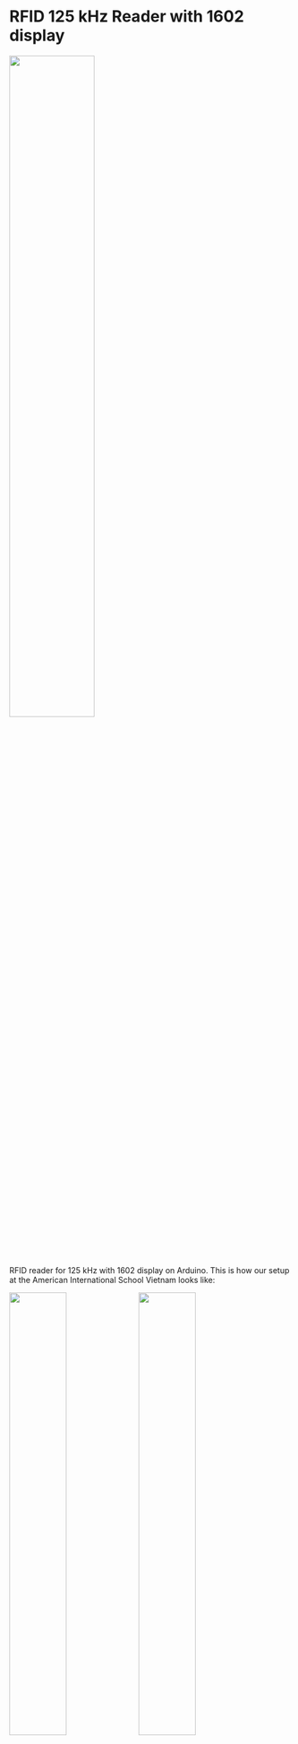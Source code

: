 # RFID 125 kHz Reader with 1602 display

<img src="https://github.com/kreier/rfid-125/blob/master/image/IMG_7965.jpg" width="55%">

RFID reader for 125 kHz with 1602 display on Arduino. This is how our setup at the American International School Vietnam looks like:

<img src="https://github.com/kreier/rfid-125/blob/master/image/IMG_7966.jpg" width="45%"> <img src="image/IMG_7968.jpg" width="45%">

### The display encourages you to ...

<img src="https://github.com/kreier/rfid-125/blob/master/image/display.jpg" width="45%">

And that's all the Arduino behind it. Next time we use plexiglas to be more transparent :)
<img src="https://github.com/kreier/rfid-125/blob/master/image/backside.jpg" width="45%">


Find the code here:
(https://github.com/kreier/rfid-125/blob/master/arduino/rfid-125.ino)

## Materials

All materials were ordered at [CỬA HÀNG IC ĐÂY RỒI](https://icdayroi.com/). Total cost: 231.000₫ (10 US$). This is the list:

1. [Arduino UNO R3 DIP](https://icdayroi.com/arduino-uno-r3-dip) 110.000₫ Arduino Uno
2. [Module RFID RDM6300 125KHz giao tiếp UART](https://icdayroi.com/module-rfid-rdm6300-125khz-giao-tiep-uart) 59.000₫ RFID interface 125 kHz
3. [LCD1602 xanh lá 5V](https://icdayroi.com/lcd1602-xanh-la-5v) 30.000₫ LCD display, 16 symbols in 2 rows
4. [Module I2C giao tiếp LCD1602, LCD1604, LCD2004](https://icdayroi.com/mach-chuyen-giao-tiep-lcd1602-lcd1604-lcd2004-sang-i2c) 14.000₫ I2C adapter for display
5. [Bó dây jumper 100MM](https://icdayroi.com/bo-day-jumper-100mm) Some jumper wires 18.000₫

## Building steps

* Connect the RFID kit to the Arduino, as well as the 1602 with the I2C adapter and 4 wires
* Connections according to __link will follow__
* Upload the software found in the link above. Don't forget the library for the hd44780 controller and the hd44780_I2C expansion set. Files are located under library.

Got to [the wiki](https://github.com/kreier/rfid-125/wiki) for further details. We work on a new RTL-SDR to visualize the communication between the cards on the 125 kHz and 13.56 MHz frequency.

## Old pictures from 2018

![RFID reader](image/window.jpg)

The display encourages you to ...
![](https://github.com/kreier/rfid-125/blob/master/image/display.jpg)

And that's all the Arduino behind it. Next time we use plexiglas to be more transparent :)
![](https://github.com/kreier/rfid-125/blob/master/image/backside.jpg)
